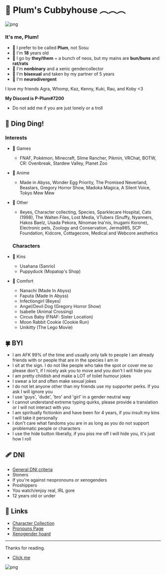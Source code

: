 # 🌈 Plum's Cubbyhouse ︵︵︵

![png](https://i.imgur.com/ZU976PN.png)
   ### It's me, Plum!
  
- 💫 I prefer to be called **Plum**, not Sosu
- 🌾 I'm **18** years old
- 🍯 I go by **they/them** + a bunch of neos, but my mains are **bun/buns** and **rat/rats**
- 🌿 I'm **nonbinary** and a xenic gendercollector
- 🍰 I'm **bisexual** and taken by my partner of 5 years
- 🥛 I'm **neurodivergent**

I love my friends Agra, Whomp, Kaz, Kenny, Kuki, Rau, and Koby <3


**My Discord is P-Plum#7200**
- Do not add me if you are just lonely or a troll

## 🔔 Ding Ding!
   ### Interests
 - 🌼 Games
     - FNAF, Pokémon, Minecraft, Slime Rancher, Pikmin, VRChat, BOTW, CR: Ovenbreak, Stardew Valley, Planet Zoo

 - 🍏 Anime
     - Made in Abyss, Wonder Egg Priority, The Promised Neverland, Beastars, Gregory Horror Show, Madoka Magica, A Silent Voice, Tokyo Mew Mew

 - 🌙 Other
     - 8eyes, Character collecting, Species, Sparklecare Hospital, Cats (1998), The Walten Files, Lost Media, VTubers (Snuffy, Nyanners, Hakos Baelz, Usada Pekora, Ninomae Ina'nis, Inugami Korone), Electronic pets, Zoology and Conservation, Jerma985, SCP Foundation, Kidcore, Cottagecore, Medical and Webcore aesthetics

   ### Characters
 - 🥜 Kins
    - Usahana (Sanrio)
    - Puppyduck (Mopatop's Shop)

 - 🍃 Comfort
    - Nanachi (Made In Abyss)
    - Faputa (Made In Abyss)
    - Infectiongirl (8eyes)
    - Angel/Devil Dog (Gregory Horror Show)
    - Isabelle (Animal Crossing)
    - Circus Baby (FNAF: Sister Location)
    - Moon Rabbit Cookie (Cookie Run)
    - Unikitty (The Lego Movie)

## 🍀 BYI
 - I am AFK 99% of the time and usually only talk to people I am already friends with or people that are in the species I am in
 - I sit at the sign. I do not like people who take the spot or cover me so please don't, if I nicely ask you to move and you don't I will hide you
 - I am pretty childish and make a LOT of toilet humour jokes
 - I swear a lot and often make sexual jokes
 - I do not let anyone other than my friends use my supporter perks. If you ask I will ignore you
 - I use 'guys', 'dude', 'bro' and 'girl' in a gender neutral way
 - I cannot understand extreme typing quirks, please provide a translation or I will not interact with you
 - I am spiritually fictionkin and have been for 4 years, if you insult my kins I will take it personally
 - I don't care what fandoms you are in as long as you do not support problematic people or characters
 - I use the hide button liberally, if you piss me off I will hide you, it's just how I roll

## 🩹 DNI
- [General DNI criteria](https://basic-dfi-criteria.carrd.co/)
- Stoners
- If you're against neopronouns or xenogenders
- Proshippers
- You watch/enjoy real, IRL gore
- 12 years old or under

## 🌻 Links
 - [Character Collection](https://toyhou.se/P-Plum/characters/folder:all)
 - [Pronouns Page](https://en.pronouns.page/@P-Plum)
 - [Xenogender hoard](https://docs.google.com/document/d/16tPEIg1nWaSIOzlnSGk6_vTktbzZ0JCAx89RQjHDo1k/edit?usp=sharing)
------

Thanks for reading.
 - [Click me](https://www.youtube.com/watch?v=jfZOvQnsBq0)

![png](https://i.imgur.com/JKfiDBc.png)

